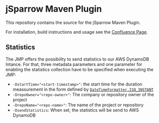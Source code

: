 # jSparrow Maven Plugin

This repository contains the source for the jSparrow Maven Plugin. 

For installation, build instructions and usage see the [Confluence Page](https://confluence.splendit.loc/pages/viewpage.action?pageId=70844440).

## Statistics
The JMP offers the possibility to send statistics to our AWS DynamoDB Intance. For that, three metadata parameters and one parameter for enabling the statistics collection have to be specified when executing the JMP:

  - `-DstartTime="<start-timestamp>"`: the start time for the duration meassurement in the form defined by [`DateTimeFormatter.ISO_INSTANT`](https://docs.oracle.com/javase/8/docs/api/java/time/format/DateTimeFormatter.html#ISO_INSTANT)
  - `-DrepoOwner="<repo-owner>"`: The company or repository owner of the project
  - `-DrepoName="<repo-name>"`: The name of the project or repository
  - `-DsendStatistics`: When set, the statistics will be send to AWS DynamoDB
